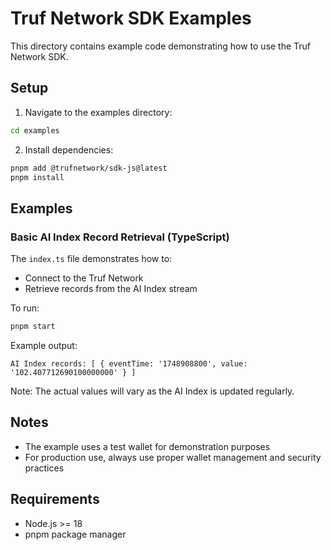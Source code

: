# Truf Network SDK Examples

This directory contains example code demonstrating how to use the Truf Network SDK.

## Setup

1. Navigate to the examples directory:
```bash
cd examples
```

2. Install dependencies:
```bash
pnpm add @trufnetwork/sdk-js@latest
pnpm install
```

## Examples

### Basic AI Index Record Retrieval (TypeScript)

The `index.ts` file demonstrates how to:
- Connect to the Truf Network
- Retrieve records from the AI Index stream

To run:
```bash
pnpm start
```

Example output:
```
AI Index records: [ { eventTime: '1748908800', value: '102.407712690100000000' } ]
```
Note: The actual values will vary as the AI Index is updated regularly.

## Notes

- The example uses a test wallet for demonstration purposes
- For production use, always use proper wallet management and security practices

## Requirements

- Node.js >= 18
- pnpm package manager 